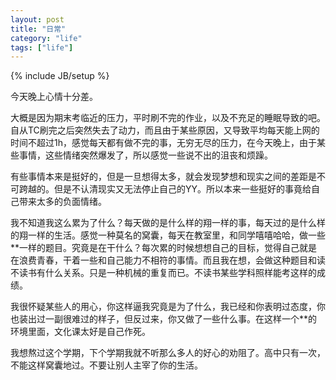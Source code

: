 ```yaml
---
layout: post
title: "日常"
category: "life"
tags: ["life"]
---
```

{% include JB/setup %}

今天晚上心情十分差。

大概是因为期末考临近的压力，平时刷不完的作业，以及不充足的睡眠导致的吧。自从TC刷完之后突然失去了动力，而且由于某些原因，又导致平均每天能上网的时间不超过1h，感觉每天都有做不完的事，无穷无尽的压力，在今天晚上，由于某些事情，这些情绪突然爆发了，所以感觉一些说不出的沮丧和烦躁。

有些事情本来是挺好的，但是一旦想得太多，就会发现梦想和现实之间的差距是不可跨越的。但是不认清现实又无法停止自己的YY。所以本来一些挺好的事竟给自己带来太多的负面情绪。

我不知道我这么累为了什么？每天做的是什么样的翔一样的事，每天过的是什么样的翔一样的生活。感觉一种莫名的窝囊，每天在教室里，和同学嘻嘻哈哈，做一些**一样的题目。究竟是在干什么？每次累的时候想想自己的目标，觉得自己就是在浪费青春，干着一些和自己能力不相符的事情。而且我在想，会做这种题目和读不读书有什么关系。只是一种机械的重复而已。不读书某些学科照样能考这样的成绩。

我很怀疑某些人的用心，你这样逼我究竟是为了什么，我已经和你表明过态度，你也装出过一副很难过的样子，但反过来，你又做了一些什么事。在这样一个**的环境里面，文化课太好是自己作死。

我想熬过这个学期，下个学期我就不听那么多人的好心的劝阻了。高中只有一次，不能这样窝囊地过。不要让别人主宰了你的生活。

